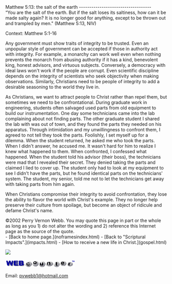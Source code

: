  <head> <title>(PVW) Matthew 5:13: the salt of the earth</title> <meta content="IE=9" http-equiv="X-UA-Compatible"></meta> <link href="css/page_style.css" rel="stylesheet" type="text/css"></link> </head><body><div class="page_style">Matthew 5:13: the salt of the earth
-----------------------------------

<div class="p">&#147;You are the salt of the earth. But if the salt loses its saltiness, how can it be made salty again? It is no longer good for anything, except to be thrown out and trampled by men." (Matthew 5:13, NIV)

 Context: Matthew 5:1-16</div>Any government must show traits of integrity to be trusted. Even an unpopular style of government can be accepted if those in authority act with integrity. For example, a monarchy can work well even when nothing prevents the monarch from abusing authority if it has a kind, benevolent king, honest advisors, and virtuous subjects. Conversely, a democracy with ideal laws won't work if the people are corrupt. Even scientific discipline depends on the integrity of scientists who seek objectivity when making observations. Similarly, Christians need to be people of integrity to add a desirable seasoning to the world they live in.

As Christians, we want to attract people to Christ rather than repel them, but sometimes we need to be confrontational. During graduate work in engineering, students often salvaged used parts from old equipment to build our instrumentation. One day some technicians came into the lab complaining about not finding parts. The other graduate student I shared the lab with was out of town, and they found the parts they needed on his apparatus. Through intimidation and my unwillingness to confront them, I agreed to not tell they took the parts. Foolishly, I set myself up for a dilemma. When the student returned, he asked me who took the parts. When I didn't answer, he accused me. It wasn't hard for him to realize I knew what happened to them. When confronted, I confessed what happened. When the student told his advisor (their boss), the technicians were mad that I revealed their secret. They denied taking the parts and claimed I lied to cover up. The student only had to look at my equipment to see I didn't have the parts, but he found identical parts on the technicians' system. The student, my senior, told me not to let the technicians get away with taking parts from him again.

When Christians compromise their integrity to avoid confrontation, they lose the ability to flavor the world with Christ's example. They no longer help preserve their culture from spoilage, but become an object of ridicule and defame Christ's name.

<div class="copy">©2002 Perry Vernon Webb. You may quote this page in part or the whole as long as you   
 1) do not alter the wording and   
 2) reference this Internet page as the source of the quote. </div>  </div>- [Back to home page.](noframesindex.html)
- [Back to "Scriptural Impacts".](impacts.html)
- [How to receive a new life in Christ.](gospel.html)
 
![](http://counter.digits.com/wc/-d/4/pvwebb)

[![digits](images/wc-03.gif)](http://www.digits.com/)

Email: [pvwebb1@hotmail.com](mailto:pvwebb1@hotmail.com)

 